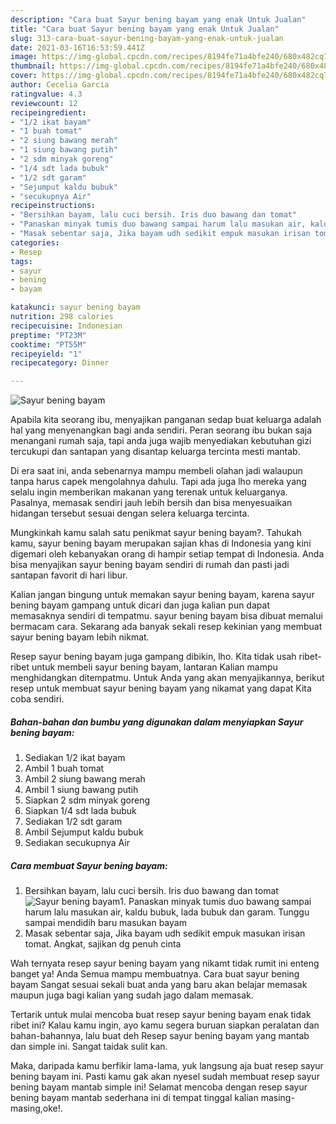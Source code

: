 ```yaml
---
description: "Cara buat Sayur bening bayam yang enak Untuk Jualan"
title: "Cara buat Sayur bening bayam yang enak Untuk Jualan"
slug: 313-cara-buat-sayur-bening-bayam-yang-enak-untuk-jualan
date: 2021-03-16T16:53:59.441Z
image: https://img-global.cpcdn.com/recipes/8194fe71a4bfe240/680x482cq70/sayur-bening-bayam-foto-resep-utama.jpg
thumbnail: https://img-global.cpcdn.com/recipes/8194fe71a4bfe240/680x482cq70/sayur-bening-bayam-foto-resep-utama.jpg
cover: https://img-global.cpcdn.com/recipes/8194fe71a4bfe240/680x482cq70/sayur-bening-bayam-foto-resep-utama.jpg
author: Cecelia Garcia
ratingvalue: 4.3
reviewcount: 12
recipeingredient:
- "1/2 ikat bayam"
- "1 buah tomat"
- "2 siung bawang merah"
- "1 siung bawang putih"
- "2 sdm minyak goreng"
- "1/4 sdt lada bubuk"
- "1/2 sdt garam"
- "Sejumput kaldu bubuk"
- "secukupnya Air"
recipeinstructions:
- "Bersihkan bayam, lalu cuci bersih. Iris duo bawang dan tomat"
- "Panaskan minyak tumis duo bawang sampai harum lalu masukan air, kaldu bubuk, lada bubuk dan garam. Tunggu sampai mendidih baru masukan bayam"
- "Masak sebentar saja, Jika bayam udh sedikit empuk masukan irisan tomat. Angkat, sajikan dg penuh cinta"
categories:
- Resep
tags:
- sayur
- bening
- bayam

katakunci: sayur bening bayam 
nutrition: 298 calories
recipecuisine: Indonesian
preptime: "PT23M"
cooktime: "PT55M"
recipeyield: "1"
recipecategory: Dinner

---
```



![Sayur bening bayam](https://img-global.cpcdn.com/recipes/8194fe71a4bfe240/680x482cq70/sayur-bening-bayam-foto-resep-utama.jpg)

Apabila kita seorang ibu, menyajikan panganan sedap buat keluarga adalah hal yang menyenangkan bagi anda sendiri. Peran seorang ibu bukan saja menangani rumah saja, tapi anda juga wajib menyediakan kebutuhan gizi tercukupi dan santapan yang disantap keluarga tercinta mesti mantab.

Di era  saat ini, anda sebenarnya mampu membeli olahan jadi walaupun tanpa harus capek mengolahnya dahulu. Tapi ada juga lho mereka yang selalu ingin memberikan makanan yang terenak untuk keluarganya. Pasalnya, memasak sendiri jauh lebih bersih dan bisa menyesuaikan hidangan tersebut sesuai dengan selera keluarga tercinta. 



Mungkinkah kamu salah satu penikmat sayur bening bayam?. Tahukah kamu, sayur bening bayam merupakan sajian khas di Indonesia yang kini digemari oleh kebanyakan orang di hampir setiap tempat di Indonesia. Anda bisa menyajikan sayur bening bayam sendiri di rumah dan pasti jadi santapan favorit di hari libur.

Kalian jangan bingung untuk memakan sayur bening bayam, karena sayur bening bayam gampang untuk dicari dan juga kalian pun dapat memasaknya sendiri di tempatmu. sayur bening bayam bisa dibuat memalui bermacam cara. Sekarang ada banyak sekali resep kekinian yang membuat sayur bening bayam lebih nikmat.

Resep sayur bening bayam juga gampang dibikin, lho. Kita tidak usah ribet-ribet untuk membeli sayur bening bayam, lantaran Kalian mampu menghidangkan ditempatmu. Untuk Anda yang akan menyajikannya, berikut resep untuk membuat sayur bening bayam yang nikamat yang dapat Kita coba sendiri.

<!--inarticleads1-->

##### Bahan-bahan dan bumbu yang digunakan dalam menyiapkan Sayur bening bayam:

1. Sediakan 1/2 ikat bayam
1. Ambil 1 buah tomat
1. Ambil 2 siung bawang merah
1. Ambil 1 siung bawang putih
1. Siapkan 2 sdm minyak goreng
1. Siapkan 1/4 sdt lada bubuk
1. Sediakan 1/2 sdt garam
1. Ambil Sejumput kaldu bubuk
1. Sediakan secukupnya Air




<!--inarticleads2-->

##### Cara membuat Sayur bening bayam:

1. Bersihkan bayam, lalu cuci bersih. Iris duo bawang dan tomat
<img src="https://img-global.cpcdn.com/steps/e0ed9f3136c524e1/160x128cq70/sayur-bening-bayam-langkah-memasak-1-foto.jpg" alt="Sayur bening bayam">1. Panaskan minyak tumis duo bawang sampai harum lalu masukan air, kaldu bubuk, lada bubuk dan garam. Tunggu sampai mendidih baru masukan bayam
1. Masak sebentar saja, Jika bayam udh sedikit empuk masukan irisan tomat. Angkat, sajikan dg penuh cinta




Wah ternyata resep sayur bening bayam yang nikamt tidak rumit ini enteng banget ya! Anda Semua mampu membuatnya. Cara buat sayur bening bayam Sangat sesuai sekali buat anda yang baru akan belajar memasak maupun juga bagi kalian yang sudah jago dalam memasak.

Tertarik untuk mulai mencoba buat resep sayur bening bayam enak tidak ribet ini? Kalau kamu ingin, ayo kamu segera buruan siapkan peralatan dan bahan-bahannya, lalu buat deh Resep sayur bening bayam yang mantab dan simple ini. Sangat taidak sulit kan. 

Maka, daripada kamu berfikir lama-lama, yuk langsung aja buat resep sayur bening bayam ini. Pasti kamu gak akan nyesel sudah membuat resep sayur bening bayam mantab simple ini! Selamat mencoba dengan resep sayur bening bayam mantab sederhana ini di tempat tinggal kalian masing-masing,oke!.

